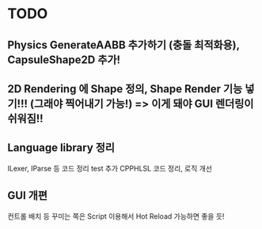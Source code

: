 ﻿# TODO
## Physics GenerateAABB 추가하기 (충돌 최적화용), CapsuleShape2D 추가!

## 2D Rendering 에 Shape 정의, Shape Render 기능 넣기!!! (그래야 찍어내기 가능!) => 이게 돼야 GUI 렌더링이 쉬워짐!!

## Language library 정리
ILexer, IParse 등 코드 정리
test 추가
CPPHLSL 코드 정리, 로직 개선

## GUI 개편
컨트롤 배치 등 꾸미는 쪽은 Script 이용해서 Hot Reload 가능하면 좋을 듯!


